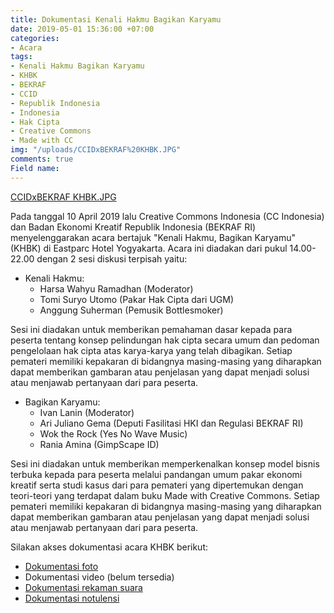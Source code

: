 ```yaml
---
title: Dokumentasi Kenali Hakmu Bagikan Karyamu
date: 2019-05-01 15:36:00 +07:00
categories:
- Acara
tags:
- Kenali Hakmu Bagikan Karyamu
- KHBK
- BEKRAF
- CCID
- Republik Indonesia
- Indonesia
- Hak Cipta
- Creative Commons
- Made with CC
img: "/uploads/CCIDxBEKRAF%20KHBK.JPG"
comments: true
Field name: 
---
```


[CCIDxBEKRAF KHBK.JPG](/uploads/CCIDxBEKRAF%20KHBK.JPG)

Pada tanggal 10 April 2019 lalu Creative Commons Indonesia (CC Indonesia) dan Badan Ekonomi Kreatif Republik Indonesia (BEKRAF RI) menyelenggarakan acara bertajuk "Kenali Hakmu, Bagikan Karyamu" (KHBK) di Eastparc Hotel Yogyakarta. Acara ini diadakan dari pukul 14.00-22.00 dengan 2 sesi diskusi terpisah yaitu:

* Kenali Hakmu:
    * Harsa Wahyu Ramadhan (Moderator)
    * Tomi Suryo Utomo (Pakar Hak Cipta dari UGM)
    * Anggung Suherman (Pemusik Bottlesmoker)

Sesi ini diadakan untuk memberikan pemahaman dasar kepada para peserta tentang konsep pelindungan hak cipta secara umum dan pedoman pengelolaan hak cipta atas karya-karya yang telah dibagikan. Setiap pemateri memiliki kepakaran di bidangnya masing-masing yang diharapkan dapat memberikan gambaran atau penjelasan yang dapat menjadi solusi atau menjawab pertanyaan dari para peserta.

* Bagikan Karyamu:
    * Ivan Lanin (Moderator)
    * Ari Juliano Gema (Deputi Fasilitasi HKI dan Regulasi BEKRAF RI)
    * Wok the Rock (Yes No Wave Music)
    * Rania Amina (GimpScape ID)

Sesi ini diadakan untuk memberikan memperkenalkan konsep model bisnis terbuka kepada para peserta melalui pandangan umum pakar ekonomi kreatif serta studi kasus dari para pemateri yang dipertemukan dengan teori-teori yang terdapat dalam buku Made with Creative Commons.
Setiap pemateri memiliki kepakaran di bidangnya masing-masing yang diharapkan dapat memberikan gambaran atau penjelasan yang dapat menjadi solusi atau menjawab pertanyaan dari para peserta.

Silakan akses dokumentasi acara KHBK berikut:
* [Dokumentasi foto](https://drive.google.com/drive/u/0/folders/1e-2g7kesDHJ8ZeL_7lZuuMrfHVAt8Gxk)
* Dokumentasi video (belum tersedia)
* [Dokumentasi rekaman suara](https://drive.google.com/drive/u/4/folders/1pWQXcewKqTORPggKqQkUGuqHdMAWiW98)
* [Dokumentasi notulensi](https://docs.google.com/document/d/1ocHNcNwmjEAY88CheATKonW5OpGHL0HUN3iFqGlzsyY/edit?ts=5cada67c)